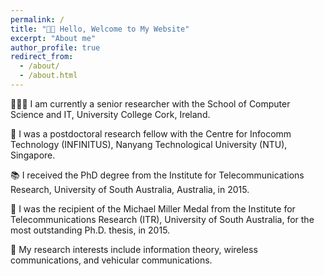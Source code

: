 ```yaml
---
permalink: /
title: "👋🏼 Hello, Welcome to My Website"
excerpt: "About me"
author_profile: true
redirect_from: 
  - /about/
  - /about.html
---
```




👨🏻‍💻  I am currently a senior researcher with the School of Computer Science and IT, University College Cork, Ireland.


💼  I was a postdoctoral research fellow with the Centre for Infocomm Technology (INFINITUS), Nanyang Technological University (NTU), Singapore.


📚  I received the PhD degree from the Institute for Telecommunications Research, University of South Australia, Australia, in 2015. 


🥇  I was the recipient of the Michael Miller Medal from the Institute for Telecommunications Research (ITR), University of South Australia, for the most outstanding Ph.D. thesis, in 2015.


🔬  My research interests include information theory, wireless communications, and vehicular communications. 







